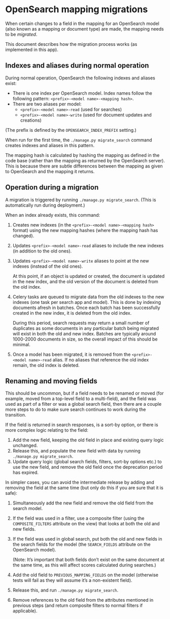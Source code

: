 # OpenSearch mapping migrations

When certain changes to a field in the mapping for an OpenSearch model (also
known as a mapping or document type) are made, the mapping needs to be _migrated_.

This document describes how the migration process works (as implemented in this app).

## Indexes and aliases during normal operation

During normal operation, OpenSearch the following indexes and aliases exist:

- There is one index per OpenSearch model. Index
names follow the following pattern: `<prefix>-<model name>-<mapping hash>`.
- There are two aliases per model:
  - `<prefix>-<model name>-read` (used for searches)
  - `<prefix>-<model name>-write` (used for document updates and creations)

(The prefix is defined by the `OPENSEARCH_INDEX_PREFIX` setting.)

When run for the first time, the `./manage.py migrate_search` command creates indexes
and aliases in this pattern.

The mapping hash is calculated by hashing the mapping as defined in the code base
(rather than the mapping as returned by the OpenSearch server). This is because
there are subtle differences between the mapping as given to OpenSearch and the
mapping it returns.

## Operation during a migration

A migration is triggered by running `./manage.py migrate_search`. (This
is automatically run during deployment.)

When an index already exists, this command:

1. Creates new indexes (in the `<prefix>-<model name>-<mapping hash>` format) using 
the new mapping hashes (where the mapping hash has changed).

2. Updates `<prefix>-<model name>-read` aliases to include the new indexes (in 
addition to the old ones).

3. Updates `<prefix>-<model name>-write` aliases to point at the new indexes 
(instead of the old ones).
  
   At this point, if an object is updated or created, the document is updated in the 
new index, and the old version of the document is deleted from the old index.

4. Celery tasks are queued to migrate data from the old indexes to the new indexes 
(one task per search app and model). This is done by indexing documents afresh 
in batches. Once each batch has been successfully created in the new index, it 
is deleted from the old index.
   
   During this period, search requests may return a small number of duplicates as 
some documents in any particular batch being migrated will exist in both the old and 
new index. Batches are typically around 1000-2000 documents in size, so the overall
impact of this should be minimal.

5. Once a model has been migrated, it is removed from the `<prefix>-<model name>-read`
   alias. If no aliases that reference the old index remain, the old index is deleted.

## Renaming and moving fields

This should be uncommon, but if a field needs to be renamed or moved (for example, moved 
from a top-level field to a multi-field), and the field was used as part of a filter 
or was a global search field, then there are a couple more steps to do to make sure 
search continues to work during the transition.

If the field is returned in search responses, is a sort-by option, or there is more 
complex logic relating to the field:

1. Add the new field, keeping the old field in place and existing query logic unchanged.
2. Release this, and populate the new field with data by running `./manage.py migrate_search`.
3. Update query logic (global search fields, filters, sort-by options etc.) to use the new 
field, and remove the old field once the deprecation period has expired.

In simpler cases, you can avoid the intermediate release by adding and removing the 
field at the same time (but only do this if you are sure that it is safe):

1. Simultaneously add the new field and remove the old field from the search model.
2. If the field was used in a filter, use a composite filter (using the 
`COMPOSITE_FILTERS` attribute on the view) that looks at both the old and new fields.
3. If the field was used in global search, put both the old and new fields in the
search fields for the model (the `SEARCH_FIELDS` attribute on the OpenSearch model).

   (Note: It’s important that both fields don’t exist on the same document at the same time, 
as this will affect scores calculated during searches.)
4. Add the old field to `PREVIOUS_MAPPING_FIELDS` on the model (otherwise tests will 
fail as they will assume it’s a non-existent field).
5. Release this, and run `./manage.py migrate_search`.
6. Remove references to the old field from the attributes mentioned in previous steps 
(and return composite filters to normal filters if applicable).
